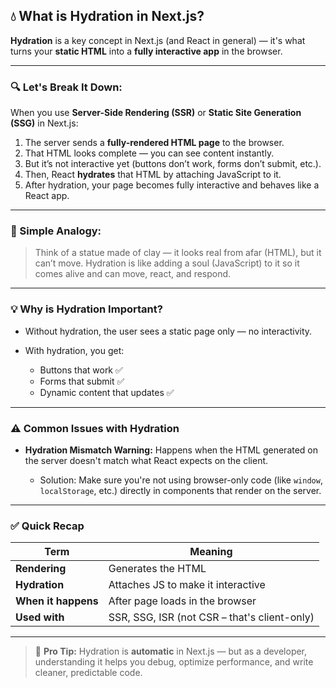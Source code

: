 ## 💧 What is Hydration in Next.js?

**Hydration** is a key concept in Next.js (and React in general) — it's what turns your **static HTML** into a **fully interactive app** in the browser.

---

### 🔍 Let's Break It Down:

When you use **Server-Side Rendering (SSR)** or **Static Site Generation (SSG)** in Next.js:

1. The server sends a **fully-rendered HTML page** to the browser.
2. That HTML looks complete — you can see content instantly.
3. But it’s not interactive yet (buttons don’t work, forms don’t submit, etc.).
4. Then, React **hydrates** that HTML by attaching JavaScript to it.
5. After hydration, your page becomes fully interactive and behaves like a React app.

---

### 🧠 Simple Analogy:

> Think of a statue made of clay — it looks real from afar (HTML), but it can’t move. Hydration is like adding a soul (JavaScript) to it so it comes alive and can move, react, and respond.

---

### 💡 Why is Hydration Important?

- Without hydration, the user sees a static page only — no interactivity.
- With hydration, you get:

  - Buttons that work ✅
  - Forms that submit ✅
  - Dynamic content that updates ✅

---

### ⚠️ Common Issues with Hydration

- **Hydration Mismatch Warning:**
  Happens when the HTML generated on the server doesn't match what React expects on the client.

  - Solution: Make sure you're not using browser-only code (like `window`, `localStorage`, etc.) directly in components that render on the server.

---

### ✅ Quick Recap

| Term                | Meaning                                      |
| ------------------- | -------------------------------------------- |
| **Rendering**       | Generates the HTML                           |
| **Hydration**       | Attaches JS to make it interactive           |
| **When it happens** | After page loads in the browser              |
| **Used with**       | SSR, SSG, ISR (not CSR – that's client-only) |

---

> 🚀 **Pro Tip:**
> Hydration is **automatic** in Next.js — but as a developer, understanding it helps you debug, optimize performance, and write cleaner, predictable code.
